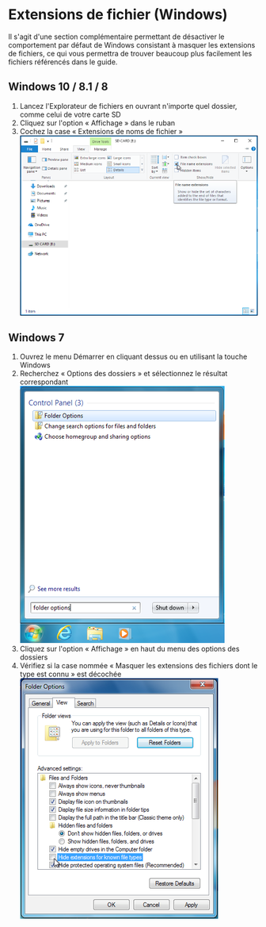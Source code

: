 # Extensions de fichier (Windows)

Il s'agit d'une section complémentaire permettant de désactiver le comportement par défaut de Windows consistant à masquer les extensions de fichiers, ce qui vous permettra de trouver beaucoup plus facilement les fichiers référencés dans le guide.

## Windows 10 / 8.1 / 8
1. Lancez l'Explorateur de fichiers en ouvrant n'importe quel dossier, comme celui de votre carte SD
1. Cliquez sur l'option « Affichage » dans le ruban
1. Cochez la case « Extensions de noms de fichier »
   ![Capture d'écran du survol de la case à cocher « Extensions des noms de fichier » sous Windows 10](/assets/images/windows-10-file-extensions.png)

## Windows 7
1. Ouvrez le menu Démarrer en cliquant dessus ou en utilisant la touche Windows
1. Recherchez « Options des dossiers » et sélectionnez le résultat correspondant
   ![Capture d'écran d'une recherche pour « Options des dossiers » dans le menu Démarrer de Windows 7](/assets/images/windows-7-folder-options-start-menu.png)
1. Cliquez sur l'option « Affichage » en haut du menu des options des dossiers
1. Vérifiez si la case nommée « Masquer les extensions des fichiers dont le type est connu » est décochée
   ![Capture d'écran de la fenêtre « Options des dossiers » sous Windows 7 avec l'option « Masquer les extensions pour les types connus » désactivée](/assets/images/windows-7-folder-options.png)
